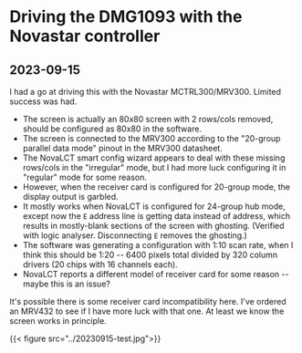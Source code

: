 # Driving the DMG1093 with the Novastar controller

## 2023-09-15

I had a go at driving this with the Novastar MCTRL300/MRV300. Limited success was had.

* The screen is actually an 80x80 screen with 2 rows/cols removed, should be configured as 80x80 in the software.
* The screen is connected to the MRV300 according to the "20-group parallel data mode" pinout in the MRV300 datasheet.
* The NovaLCT smart config wizard appears to deal with these missing rows/cols in the "irregular" mode, but I had more luck configuring it in "regular" mode for some reason.
* However, when the receiver card is configured for 20-group mode, the display output is garbled.
* It mostly works when NovaLCT is configured for 24-group hub mode, except now the `E` address line is getting data instead of address, which results in mostly-blank sections of the screen with ghosting. (Verified with logic analyser. Disconnecting `E` removes the ghosting.)
* The software was generating a configuration with 1:10 scan rate, when I think this should be 1:20 -- 6400 pixels total divided by 320 column drivers (20 chips with 16 channels each).
* NovaLCT reports a different model of receiver card for some reason -- maybe this is an issue?

It's possible there is some receiver card incompatibility here. I've ordered an MRV432 to see if I have more luck with that one. At least we know the screen works in principle.

{{< figure src="../20230915-test.jpg">}}